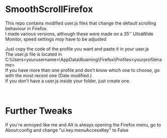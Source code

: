 # SmoothScrollFirefox

This repo contains modified user.js files that change the default scrolling behaviour in Firefox.<br>
I made various versions, although these were made on a 35'' UltraWide Monitor, speed settings *may* have to be adjusted<br>

Just copy the code of the profile you want and paste it in your user.js<br>
The user.js file is located in C:\Users\<yourusername>\AppData\Roaming\Firefox\Profiles\<yourprofilename>\
If you have more than one profile and don't know which one to choose, go with the most recent one (Date modified.)<br>
If you don't have a user.js inside your folder, just create one.

<br>

# Further Tweaks

If you're annoyed like me and Alt is always opening the Firefox menu, go to About:config and change "ui.key.menuAccessKey" to False
